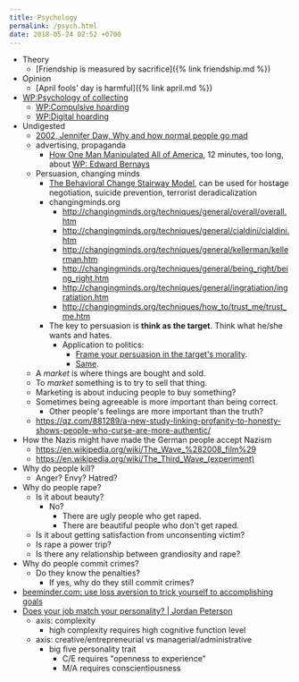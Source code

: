 ```yaml
---
title: Psychology
permalink: /psych.html
date: 2018-05-24 02:52 +0700
---
```


- Theory
    - [Friendship is measured by sacrifice]({% link friendship.md %})
- Opinion
    - [April fools' day is harmful]({% link april.md %})
- [WP:Psychology of collecting](https://en.wikipedia.org/wiki/Psychology_of_collecting)
    - [WP:Compulsive hoarding](https://en.wikipedia.org/wiki/Compulsive_hoarding)
    - [WP:Digital hoarding](https://en.wikipedia.org/wiki/Digital_hoarding)
- Undigested
    - [2002, Jennifer Daw, Why and how normal people go mad](http://www.apa.org/monitor/nov02/gomad.aspx)
    - advertising, propaganda
        - [How One Man Manipulated All of America](https://www.youtube.com/watch?v=nj_UWbifM2U), 12 minutes, too long, about [WP: Edward Bernays](https://en.wikipedia.org/wiki/Edward_Bernays)
    - Persuasion, changing minds
        - [The Behavioral Change Stairway Model](https://viaconflict.wordpress.com/2014/10/26/the-behavioral-change-stairway-model/),
        can be used for hostage negotiation, suicide prevention, terrorist deradicalization
        - changingminds.org
            - http://changingminds.org/techniques/general/overall/overall.htm
            - http://changingminds.org/techniques/general/cialdini/cialdini.htm
            - http://changingminds.org/techniques/general/kellerman/kellerman.htm
            - http://changingminds.org/techniques/general/being_right/being_right.htm
            - http://changingminds.org/techniques/general/ingratiation/ingratiation.htm
            - http://changingminds.org/techniques/how_to/trust_me/trust_me.htm
        - The key to persuasion is **think as the target**.
        Think what he/she wants and hates.
            - Application to politics:
                - [Frame your persuasion in the target's morality](https://qz.com/525132/the-smartest-most-effective-way-to-win-any-political-argument/).
                - [Same](https://www.nytimes.com/2015/11/15/opinion/sunday/the-key-to-political-persuasion.html).
    - A *market* is where things are bought and sold.
    - To *market* something is to try to sell that thing.
    - Marketing is about inducing people to buy something?
    - Sometimes being agreeable is more important than being correct.
        - Other people's feelings are more important than the truth?
    - https://qz.com/881289/a-new-study-linking-profanity-to-honesty-shows-people-who-curse-are-more-authentic/
- How the Nazis might have made the German people accept Nazism
    - https://en.wikipedia.org/wiki/The_Wave_%282008_film%29
    - https://en.wikipedia.org/wiki/The_Third_Wave_(experiment)
- Why do people kill?
    - Anger? Envy? Hatred?
- Why do people rape?
    - Is it about beauty?
        - No?
            - There are ugly people who get raped.
            - There are beautiful people who don't get raped.
    - Is it about getting satisfaction from unconsenting victim?
    - Is rape a power trip?
    - Is there any relationship between grandiosity and rape?
- Why do people commit crimes?
    - Do they know the penalties?
        - If yes, why do they still commit crimes?
- [beeminder.com: use loss aversion to trick yourself to accomplishing goals](https://www.beeminder.com/home)
- [Does your job match your personality? | Jordan Peterson](https://www.youtube.com/watch?v=WEvqMN75sCI)
    - axis: complexity
        - high complexity requires high cognitive function level
    - axis: creative/entrepreneurial vs managerial/administrative
        - big five personality trait
            - C/E requires "openness to experience"
            - M/A requires conscientiousness
